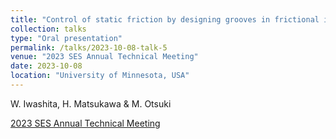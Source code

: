 ```yaml
---
title: "Control of static friction by designing grooves in frictional interface"
collection: talks
type: "Oral presentation"
permalink: /talks/2023-10-08-talk-5
venue: "2023 SES Annual Technical Meeting"
date: 2023-10-08
location: "University of Minnesota, USA"
---
```

W. Iwashita, H. Matsukawa & M. Otsuki

[2023 SES Annual Technical Meeting](https://2023ses.com/)
